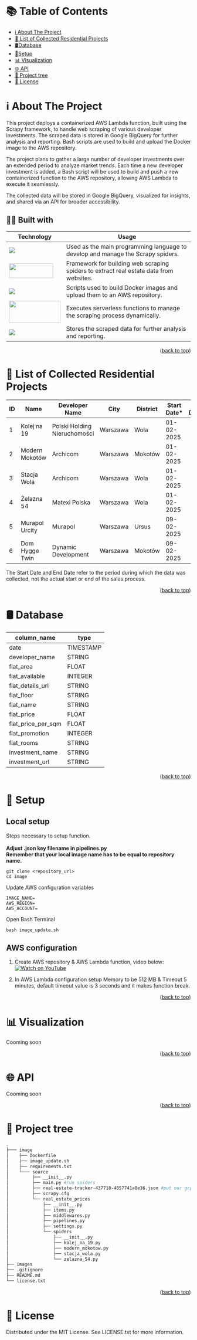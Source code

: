 <a name="readme-top"></a>
# 📚 Table of Contents
- [ℹ About The Project](#about)
- [🌇 List of Collected Residential Projects](#projects) 
- [🛢Database](#db)
- [🔑Setup](#setup)
- [📊 Visualization](#viz)
- [🌐 API](#api) 
- [🌲 Project tree](#tree)
- [📄 License](#license)

<a name="about"></a>
<!-- ABOUT THE PROJECT -->
# ℹ️ About The Project

This project deploys a containerized AWS Lambda function, built using the Scrapy framework, to handle web scraping of various developer investments. The scraped data is stored in Google BigQuery for further analysis and reporting. Bash scripts are used to build and upload the Docker image to the AWS repository.

The project plans to gather a large number of developer investments over an extended period to analyze market trends.
Each time a new developer investment is added, a Bash script will be used to build and push a new containerized function to the AWS repository, allowing AWS Lambda to execute it seamlessly.

The collected data will be stored in Google BigQuery, visualized for insights, and shared via an API for broader accessibility.

## 👨‍💻 Built with

| Technology | Usage |
| ---------- | ------|
| <img src="https://img.shields.io/badge/Python-FFD43B?style=for-the-badge&logo=python&logoColor=blue"/>  | Used as the main programming language to develop and manage the Scrapy spiders.|
| <img src="https://repository-images.githubusercontent.com/529502/dab2bd00-0ed2-11eb-8588-5e10679ace4d" width="120" height="40"/>| Framework for building web scraping spiders to extract real estate data from websites.|
| <img src="https://img.shields.io/badge/bash_script-%23121011.svg?style=for-the-badge&logo=gnu-bash&logoColor=white"/> | Scripts used to build Docker images and upload them to an AWS repository.|
| <img src="https://expandapis.com/wp-content/uploads/2024/04/aws-lambda.png" width="140" height="60"/> | Executes serverless functions to manage the scraping process dynamically.|
| <img src="https://img.shields.io/badge/Google Big Query-%234285F4?style=for-the-badge&logo=googlebigquery&logoColor=white"/>| 	Stores the scraped data for further analysis and reporting.|
<p align="right">(<a href="#readme-top">back to top</a>)</p>


<a name="projects"></a>
<!-- LIST OF COLLECTED RESIDENTIAL PROJECTS -->
# 🌇 List of Collected Residential Projects

| ID  | Name                             | Developer Name | City | District | Start Date* | End Date* | url |
|-----|----------------------------------|----------------|------|----------|-------------|-----------|-----|
|  1  | Kolej na 19   |Polski Holding Nieruchomości   | Warszawa| Wola   | 01-02-2025   |   |https://kolejna19.pl/    |
|  2  | Modern Mokotów   |Archicom  | Warszawa| Mokotów   | 01-02-2025   |   |https://modernmokotow.archicom.pl/    |
|  3  | Stacja Wola   |Archicom  | Warszawa| Wola   | 01-02-2025   |   |https://stacjawola.archicom.pl/    |
|  4  | Żelazna 54   |Matexi Polska  | Warszawa| Wola   | 01-02-2025   |   |https://matexipolska.pl/warszawa/zelazna-54    |
|  5  | Murapol Urcity   |Murapol  | Warszawa| Ursus   | 09-02-2025   |   |https://murapol.pl/oferta/warszawa/murapol-urcity    |
|  6  | Dom Hygge Twin   |Dynamic Development  | Warszawa| Mokotów   | 09-02-2025   |   |https://hyggemokotow.pl/    |

The Start Date and End Date refer to the period during which the data was collected, not the actual start or end of the sales process.

<p align="right">(<a href="#readme-top">back to top</a>)</p>

<a name="db"></a>
<!-- DATABASE -->
# 🛢 Database

| column_name | type |
| ----------- |------|
| date | TIMESTAMP |
| developer_name | STRING |
| flat_area | FLOAT |
| flat_available | INTEGER |
| flat_details_url | STRING |
| flat_floor | STRING |
| flat_name | STRING |
| flat_price | FLOAT |
| flat_price_per_sqm | FLOAT |
| flat_promotion | INTEGER |
| flat_rooms | STRING |
| investment_name | STRING |
| investment_url | STRING |

<p align="right">(<a href="#readme-top">back to top</a>)</p>

<a name="setup"></a>
<!-- SETUP -->
# 🔑 Setup

## Local setup
Steps necessary to setup function.<br><br>
**Adjust .json key filename in pipelines.py** <br>
**Remember that your local image name has to be equal to repository name.**
```
git clone <repository_url>
cd image
```
Update AWS configuration variables
```
IMAGE_NAME=
AWS_REGION=
AWS_ACCOUNT=
```


Open Bash Terminal
```
bash image_update.sh
```
## AWS configuration

1. Create AWS repository & AWS Lambda function, video below:<br>
[![Watch on YouTube](https://img.youtube.com/vi/XES3gXg13KE/0.jpg)](https://youtu.be/XES3gXg13KE?si=jA_Ay0IE1NN1GJTb&t=576)

2. In AWS Lambda configuration setup Memory to be 512 MB & Timeout 5 minutes, default timeout value is 3 seconds and it makes function break.

<p align="right">(<a href="#readme-top">back to top</a>)</p>

<a name="viz"></a>
<!-- VISUALIZATION -->
# 📊 Visualization 

Cooming soon

<p align="right">(<a href="#readme-top">back to top</a>)</p>

<a name="api"></a>
<!-- API -->
# 🌐 API 

Cooming soon

<p align="right">(<a href="#readme-top">back to top</a>)</p>

<a name="tree"></a>
<!-- PROJECT TREE -->
# 🌲 Project tree

```bash
.
├─── image
│    ├── Dockerfile
│    ├── image_update.sh    
│    ├── requirements.txt
│    └─── source
│         ├── __init__.py
│         ├── main.py #run spiders
│         ├── real-estate-tracker-437718-4857741a8e36.json #put our gcp key here
│         ├── scrapy.cfg
│         └── real_estate_prices
│             ├── __init__.py
│             ├── items.py
│             ├── middlewares.py
│             ├── pipelines.py
│             ├── settings.py
│             └── spiders
│                 ├── __init__.py
│                 ├── kolej_na_19.py
│                 ├── modern_mokotow.py
│                 ├── stacja_wola.py
│                 └── zelazna_54.py
├── images
├── .gitignore 
├── README.md 
└── license.txt
```

<p align="right">(<a href="#readme-top">back to top</a>)</p>

<a name="license"></a>
<!-- LICENSEE -->
# 📄 License

Distributed under the MIT License. See LICENSE.txt for more information.